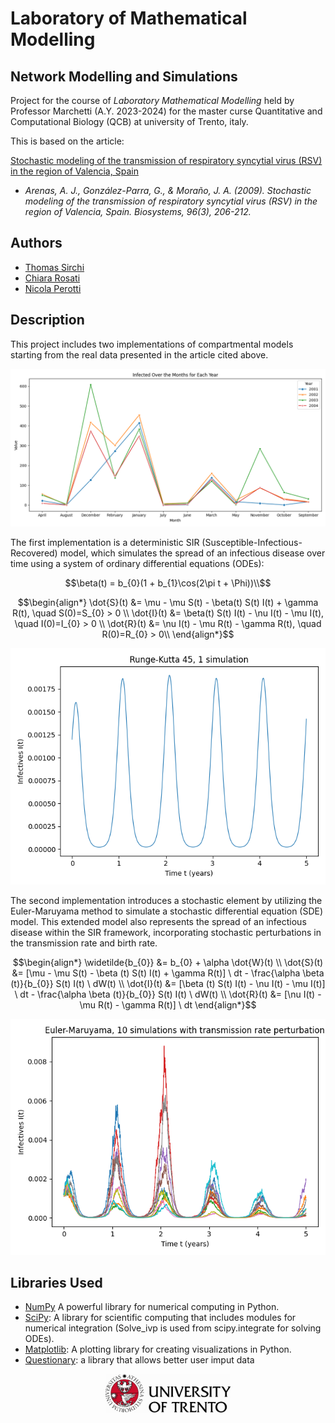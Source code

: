# Laboratory of Mathematical Modelling
## Network Modelling and Simulations

Project for the course of *Laboratory Mathematical Modelling* held by Professor Marchetti (A.Y. 2023-2024) for the master curse Quantitative and Computational Biology (QCB) at university of Trento, italy.

This is based on the article:

[Stochastic modeling of the transmission of respiratory syncytial virus (RSV) in the region of Valencia, Spain](https://www.sciencedirect.com/science/article/pii/S0303264709000203?casa_token=Pi9KdN2YkoQAAAAA:jB6MoDOZAnZNUfSoHWAzwBoF-XUl3OAGnPCNjJ-x2cIdxCE750DwghZy5-OcctGZ0jaxo7iIiA)

- *Arenas, A. J., González-Parra, G., & Moraño, J. A. (2009). Stochastic modeling of the transmission of respiratory syncytial virus (RSV) in the region of Valencia, Spain. Biosystems, 96(3), 206-212.*

## Authors

- [Thomas Sirchi](https://github.com/Thokas99)
- [Chiara Rosati](https://github.com/ChiaraRosati)
- [Nicola Perotti](https://github.com/nicolaperotti)

## Description
This project includes two implementations of compartmental models starting from the real data presented in the article cited above.


<div align="center">
  <img src="Graphs/infected_over_the_months_for_each_year.png" alt="Infected Over the Months for Each Year">
</div>


The first implementation is a deterministic SIR (Susceptible-Infectious-Recovered) model, which simulates the spread of an infectious disease over time using a system of ordinary differential equations (ODEs):
```math
\beta(t) = b_{0}(1 + b_{1}\cos(2\pi t + \Phi))\\
```
```math
\begin{align*}
\dot{S}(t) &= \mu - \mu S(t) - \beta(t) S(t) I(t) + \gamma R(t), \quad S(0)=S_{0} > 0 \\
\dot{I}(t) &= \beta(t) S(t) I(t) - \nu I(t) - \mu I(t), \quad I(0)=I_{0} > 0 \\
\dot{R}(t) &= \nu I(t) - \mu R(t) - \gamma R(t), \quad R(0)=R_{0} > 0\\
\end{align*}
```


<div align="center">
  <img src="Graphs/2Det_solve_ivp_I(t).png" alt="2Det_solve_ivp_I(t)">
</div>


The second implementation introduces a stochastic element by utilizing the Euler-Maruyama method to simulate a stochastic differential equation (SDE) model. This extended model also represents the spread of an infectious disease within the SIR framework, incorporating stochastic perturbations in the transmission rate and birth rate.

```math
\begin{align*}
\widetilde{b_{0}} &= b_{0} + \alpha \dot{W}(t) \\
\dot{S}(t) &= [\mu - \mu S(t) - \beta (t) S(t) I(t) + \gamma R(t)] \ dt - \frac{\alpha \beta (t)}{b_{0}} S(t) I(t) \ dW(t) \\
\dot{I}(t) &= [\beta (t) S(t) I(t) - \nu I(t) - \mu I(t)] \ dt - \frac{\alpha \beta (t)}{b_{0}} S(t) I(t) \ dW(t)  \\
\dot{R}(t) &= [\nu I(t) - \mu R(t) - \gamma R(t)] \ dt 
\end{align*}
```

<div align="center">
  <img src="Graphs/transmission_aphabig_I(t).png" alt="transmission_aphabig_I(t)">
</div>

## Libraries Used
- [NumPy](https://numpy.org/) A powerful library for numerical computing in Python.
- [SciPy](https://scipy.org/): A library for scientific computing that includes modules for numerical integration (Solve_ivp is used from scipy.integrate for solving ODEs).
- [Matplotlib](https://matplotlib.org/): A plotting library for creating visualizations in Python.
- [Questionary](https://github.com/tmbo/questionary): a library that allows better user imput data

<div align="center">
  <img src="Graphs/1635923538.jpg" alt="drawing" width="200"/>
</div>
